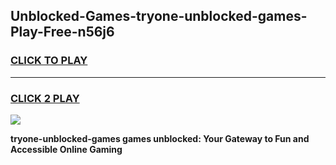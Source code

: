 
## Unblocked-Games-tryone-unblocked-games-Play-Free-n56j6
<h3>
<a href="https://premium76.site?title=tryone-unblocked-games&ref=20A">CLICK TO PLAY</a></h3>
<hr>

<h3>
<a href="https://premium76.site?title=tryone-unblocked-games&ref=20A">CLICK 2 PLAY</a>
  
</h3>

<a href="https://premium76.site?title=tryone-unblocked-games&ref=20A"><img src="https://clearcache.store/games.png"></a>


**tryone-unblocked-games games unblocked: Your Gateway to Fun and Accessible Online Gaming**

